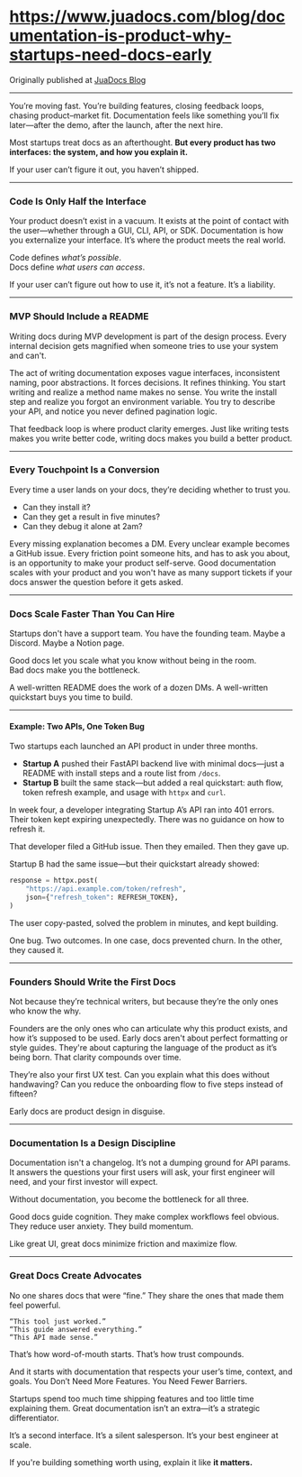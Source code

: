 # https://www.juadocs.com/blog/documentation-is-product-why-startups-need-docs-early

Originally published at [JuaDocs Blog](https://www.juadocs.com/blog/documentation-is-product-why-startups-need-docs-early)

---


You’re moving fast. You’re building features, closing feedback loops, chasing product–market fit. Documentation feels like something you’ll fix later—after the demo, after the launch, after the next hire.

Most startups treat docs as an afterthought.
**But every product has two interfaces: the system, and how you explain it.**

If your user can’t figure it out, you haven’t shipped.

---

### Code Is Only Half the Interface

Your product doesn’t exist in a vacuum. It exists at the point of contact with the user—whether through a GUI, CLI, API, or SDK. Documentation is how you externalize your interface. It’s where the product meets the real world.

Code defines *what’s possible*.  
Docs define *what users can access*.

If your user can’t figure out how to use it, it’s not a feature. It’s a liability.

---

### MVP Should Include a README

Writing docs during MVP development is part of the design process. Every internal decision gets magnified when someone tries to use your system and can't. 

The act of writing documentation exposes vague interfaces, inconsistent naming, poor abstractions. It forces decisions. It refines thinking. You start writing and realize a method name makes no sense. You write the install step and realize you forgot an environment variable. You try to describe your API, and notice you never defined pagination logic.

That feedback loop is where product clarity emerges. Just like writing tests makes you write better code, writing docs makes you build a better product.

---

### Every Touchpoint Is a Conversion

Every time a user lands on your docs, they’re deciding whether to trust you.

- Can they install it?  
- Can they get a result in five minutes?  
- Can they debug it alone at 2am?  

Every missing explanation becomes a DM. Every unclear example becomes a GitHub issue. Every friction point someone hits, and has to ask you about, is an opportunity to make your product self-serve. Good documentation scales with your product and you won't have as many support tickets if your docs answer the question before it gets asked. 

---

### Docs Scale Faster Than You Can Hire

Startups don't have a support team. You have the founding team. Maybe a Discord. Maybe a Notion page.

Good docs let you scale what you know without being in the room.  
Bad docs make you the bottleneck.

A well-written README does the work of a dozen DMs. A well-written quickstart buys you time to build.

---

#### Example: Two APIs, One Token Bug

Two startups each launched an API product in under three months.

- **Startup A** pushed their FastAPI backend live with minimal docs—just a README with install steps and a route list from `/docs`.  
- **Startup B** built the same stack—but added a real quickstart: auth flow, token refresh example, and usage with `httpx` and `curl`.

In week four, a developer integrating Startup A’s API ran into 401 errors. Their token kept expiring unexpectedly. There was no guidance on how to refresh it.

That developer filed a GitHub issue. Then they emailed. Then they gave up.

Startup B had the same issue—but their quickstart already showed:

```python
response = httpx.post(
    "https://api.example.com/token/refresh",
    json={"refresh_token": REFRESH_TOKEN},
)
```

The user copy-pasted, solved the problem in minutes, and kept building.

One bug. Two outcomes.
In one case, docs prevented churn. In the other, they caused it.

--- 

### Founders Should Write the First Docs

Not because they’re technical writers, but because they’re the only ones who know the why.

Founders are the only ones who can articulate why this product exists, and how it’s supposed to be used. Early docs aren't about perfect formatting or style guides. They're about capturing the language of the product as it’s being born. That clarity compounds over time.

They’re also your first UX test.
Can you explain what this does without handwaving?
Can you reduce the onboarding flow to five steps instead of fifteen?

Early docs are product design in disguise.

---

### Documentation Is a Design Discipline

Documentation isn't a changelog. It’s not a dumping ground for API params. It answers the questions your first users will ask, your first engineer will need, and your first investor will expect.

Without documentation, you become the bottleneck for all three. 

Good docs guide cognition. They make complex workflows feel obvious. They reduce user anxiety. They build momentum.

Like great UI, great docs minimize friction and maximize flow.

---

### Great Docs Create Advocates

No one shares docs that were “fine.” They share the ones that made them feel powerful.

    “This tool just worked.”
    “This guide answered everything.”
    “This API made sense.”

That’s how word-of-mouth starts. That’s how trust compounds.

And it starts with documentation that respects your user’s time, context, and goals.
You Don’t Need More Features. You Need Fewer Barriers.

Startups spend too much time shipping features and too little time explaining them. Great documentation isn’t an extra—it’s a strategic differentiator.

It’s a second interface. It’s a silent salesperson. It’s your best engineer at scale.

If you're building something worth using, explain it like **it matters.**
